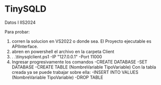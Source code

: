 # TinySQLD
Datos I IIS2024

Para probar: 
1) corren la solucion en VS2022 o donde sea. El Proyecto ejecutable es APIInterface. 
2) abren en powershell el archivo en la carpeta Client
3) . .\tinysqlclient.ps1 -IP "127.0.0.1" -Port 11000
4) Ingresar progresivamente los comandos
   -CREATE DATABASE <NOMBRE>
   -SET DATABASE <NOMBRE>
   -CREATE TABLE <NombreTabla> (NombreVariable TipoVariable)
   Con la tabla creada ya se puede trabajar sobre ella:
   -INSERT INTO <NombreTabla> VALUES (NombreVariable TipoVariable)
   -DROP TABLE <NombreTabla>
